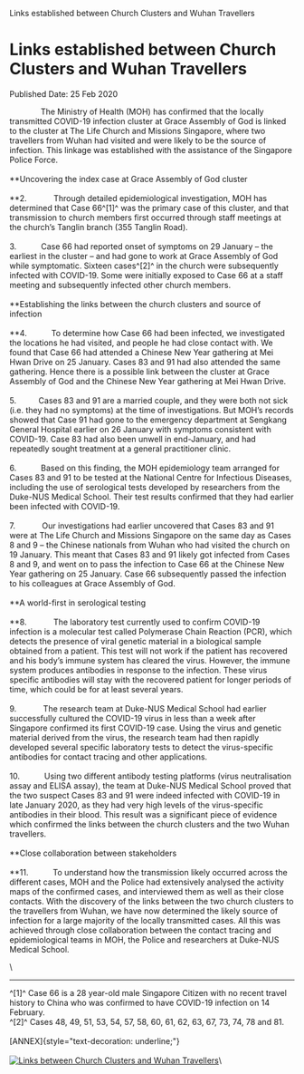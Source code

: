 Links established between Church Clusters and Wuhan Travellers

Links established between Church Clusters and Wuhan Travellers
==============================================================

Published Date: 25 Feb 2020

              The Ministry of Health (MOH) has confirmed that the
locally transmitted COVID-19 infection cluster at Grace Assembly of God
is linked to the cluster at The Life Church and Missions Singapore,
where two travellers from Wuhan had visited and were likely to be the
source of infection. This linkage was established with the assistance of
the Singapore Police Force.\
\
**Uncovering the index case at Grace Assembly of God cluster\
\
**2.            Through detailed epidemiological investigation, MOH has
determined that Case 66^\[1\]^ was the primary case of this cluster, and
that transmission to church members first occurred through staff
meetings at the church’s Tanglin branch (355 Tanglin Road).\
\
3.           Case 66 had reported onset of symptoms on 29 January – the
earliest in the cluster – and had gone to work at Grace Assembly of God
while symptomatic. Sixteen cases^\[2\]^ in the church were subsequently
infected with COVID-19. Some were initially exposed to Case 66 at a
staff meeting and subsequently infected other church members.\
\
**Establishing the links between the church clusters and source of
infection\
\
**4.           To determine how Case 66 had been infected, we
investigated the locations he had visited, and people he had close
contact with. We found that Case 66 had attended a Chinese New Year
gathering at Mei Hwan Drive on 25 January. Cases 83 and 91 had also
attended the same gathering. Hence there is a possible link between the
cluster at Grace Assembly of God and the Chinese New Year gathering at
Mei Hwan Drive.\
\
5.          Cases 83 and 91 are a married couple, and they were both not
sick (i.e. they had no symptoms) at the time of investigations. But
MOH’s records showed that Case 91 had gone to the emergency department
at Sengkang General Hospital earlier on 26 January with symptoms
consistent with COVID-19. Case 83 had also been unwell in end-January,
and had repeatedly sought treatment at a general practitioner clinic.\
\
6.           Based on this finding, the MOH epidemiology team arranged
for Cases 83 and 91 to be tested at the National Centre for Infectious
Diseases, including the use of serological tests developed by
researchers from the Duke-NUS Medical School. Their test results
confirmed that they had earlier been infected with COVID-19.\
\
7.            Our investigations had earlier uncovered that Cases 83 and
91 were at The Life Church and Missions Singapore on the same day as
Cases 8 and 9 – the Chinese nationals from Wuhan who had visited the
church on 19 January. This meant that Cases 83 and 91 likely got
infected from Cases 8 and 9, and went on to pass the infection to Case
66 at the Chinese New Year gathering on 25 January. Case 66 subsequently
passed the infection to his colleagues at Grace Assembly of God.\
\
**A world-first in serological testing\
\
**8.            The laboratory test currently used to confirm COVID-19
infection is a molecular test called Polymerase Chain Reaction (PCR),
which detects the presence of viral genetic material in a biological
sample obtained from a patient. This test will not work if the patient
has recovered and his body’s immune system has cleared the virus.
However, the immune system produces antibodies in response to the
infection. These virus specific antibodies will stay with the recovered
patient for longer periods of time, which could be for at least several
years.\
\
9.            The research team at Duke-NUS Medical School had earlier
successfully cultured the COVID-19 virus in less than a week after
Singapore confirmed its first COVID-19 case. Using the virus and genetic
material derived from the virus, the research team had then rapidly
developed several specific laboratory tests to detect the virus-specific
antibodies for contact tracing and other applications.\
\
10.           Using two different antibody testing platforms (virus
neutralisation assay and ELISA assay), the team at Duke-NUS Medical
School proved that the two suspect Cases 83 and 91 were indeed infected
with COVID-19 in late January 2020, as they had very high levels of the
virus-specific antibodies in their blood. This result was a significant
piece of evidence which confirmed the links between the church clusters
and the two Wuhan travellers.\
\
**Close collaboration between stakeholders\
\
**11.           To understand how the transmission likely occurred
across the different cases, MOH and the Police had extensively analysed
the activity maps of the confirmed cases, and interviewed them as well
as their close contacts. With the discovery of the links between the two
church clusters to the travellers from Wuhan, we have now determined the
likely source of infection for a large majority of the locally
transmitted cases. All this was achieved through close collaboration
between the contact tracing and epidemiological teams in MOH, the Police
and researchers at Duke-NUS Medical School.

<div>

\

------------------------------------------------------------------------

<div id="ftn1">

^\[1\]^ Case 66 is a 28 year-old male Singapore Citizen with no recent
travel history to China who was confirmed to have COVID-19 infection on
14 February.\
^\[2\]^ Cases 48, 49, 51, 53, 54, 57, 58, 60, 61, 62, 63, 67, 73, 74, 78
and 81.   \
\
[ANNEX]{style="text-decoration: underline;"}\
\
[![Links between Church Clusters and Wuhan
Travellers](/images/librariesprovider5/press-room/links-between-church-clusters-and-wuhan-travellers.jpg?sfvrsn=d3082570_0 "Links between Church Clusters and Wuhan Travellers")](/images/librariesprovider5/press-room/links-between-church-clusters-and-wuhan-travellers.jpg?sfvrsn=d3082570_0)\

</div>

</div>

